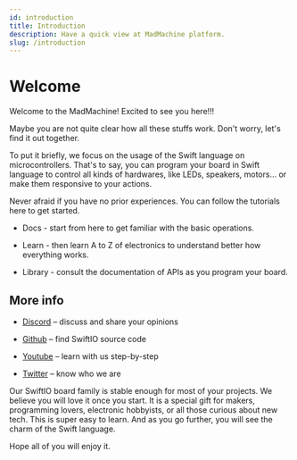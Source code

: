 ```yaml
---
id: introduction
title: Introduction
description: Have a quick view at MadMachine platform.
slug: /introduction
---
```


# Welcome

Welcome to the MadMachine! Excited to see you here!!!

Maybe you are not quite clear how all these stuffs work. Don't worry, let's find it out together.

To put it briefly, we focus on the usage of the Swift language on microcontrollers. That's to say, you can program your board in Swift language to control all kinds of hardwares, like LEDs, speakers, motors... or make them responsive to your actions. 


Never afraid if you have no prior experiences. You can follow the tutorials here to get started. 

- Docs - start from here to get familiar with the basic operations.

- Learn - then learn A to Z of electronics to understand better how everything works.

- Library - consult the documentation of APIs as you program your board.





## More info

- [Discord](http://madmachine.io/discord) – discuss and share your opinions
 
- [Github](https://github.com/madmachineio) – find SwiftIO source code
 
- [Youtube](https://www.youtube.com/c/MadMachineio) – learn with us step-by-step

- [Twitter](https://twitter.com/madmachineio) – know who we are

Our SwiftIO board family is stable enough for most of your projects. We believe you will love it once you start. It is a special gift for makers, programming lovers, electronic hobbyists, or all those curious about new tech. This is super easy to learn. And as you go further, you will see the charm of the Swift language.

Hope all of you will enjoy it.